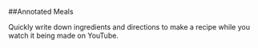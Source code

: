 ##Annotated Meals

Quickly write down ingredients and directions to make a recipe while you watch it being made on YouTube.